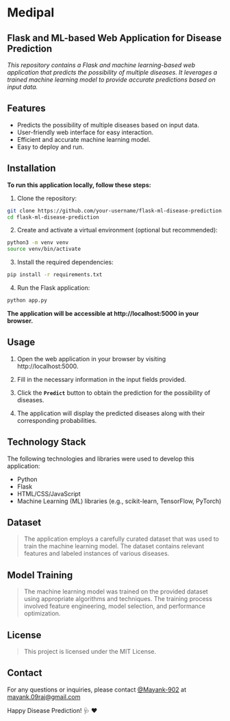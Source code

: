 # Medipal

## Flask and ML-based Web Application for Disease Prediction

 *This repository contains a Flask and machine learning-based web application that predicts the possibility of multiple diseases. It leverages a trained machine learning model to provide accurate predictions based on input data.*

## Features
 - Predicts the possibility of multiple diseases based on input data.
 - User-friendly web interface for easy interaction.
 - Efficient and accurate machine learning model.
 - Easy to deploy and run.

## Installation

**To run this application locally, follow these steps:**

1. Clone the repository:
```bash
git clone https://github.com/your-username/flask-ml-disease-prediction.git
cd flask-ml-disease-prediction
```

2. Create and activate a virtual environment (optional but recommended):
```bash
python3 -m venv venv
source venv/bin/activate
```

3. Install the required dependencies:
```bash
pip install -r requirements.txt
```

4. Run the Flask application:
```bash
python app.py
```
**The application will be accessible at http://localhost:5000 in your browser.**

## Usage

1. Open the web application in your browser by visiting http://localhost:5000.

2. Fill in the necessary information in the input fields provided.

3. Click the **`Predict`** button to obtain the prediction for the possibility of diseases.

4. The application will display the predicted diseases along with their corresponding probabilities.

## Technology Stack
The following technologies and libraries were used to develop this application:

- Python
- Flask
- HTML/CSS/JavaScript
- Machine Learning (ML) libraries (e.g., scikit-learn, TensorFlow, PyTorch)

## Dataset
> The application employs a carefully curated dataset that was used to train the machine learning model. The dataset contains relevant features and labeled instances of various diseases.

## Model Training
> The machine learning model was trained on the provided dataset using appropriate algorithms and techniques. The training process involved feature engineering, model selection, and performance optimization.

## License
> This project is licensed under the MIT License.

## Contact
For any questions or inquiries, please contact [@Mayank-902](https://github.com/Mayank-902) at mayank.09raj@gmail.com

 Happy Disease Prediction! :stethoscope: :heart:




